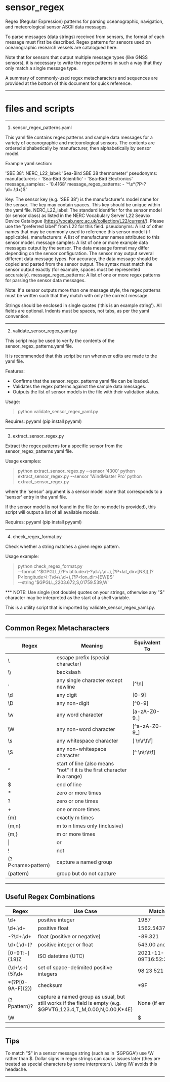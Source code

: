 
# sensor_regex

Regex (Regular Expression) patterns for parsing oceanographic, navigation, and meteorological sensor ASCII data messages.

To parse messages (data strings) received from sensors, the format of each message must first be described. Regex patterns for sensors used on oceanographic research vessels are catalogued here.

Note that for sensors that output multiple message types (like GNSS sensors), it is necessary to write the regex patterns in such a way that they only match a single message type.  

A summary of commonly-used regex metacharacters and sequences are provided at the bottom of this document for quick reference.

-----------------------------------------

# files and scripts

---- ---- ---- ---- ----

1. sensor_regex_patterns.yaml

This yaml file contains regex patterns and sample data messages for a variety of oceanographic and meteorological sensors.
The contents are ordered alphabetically by manufacturer, then alphabetically by sensor model.

Example yaml section:

'SBE 38':
        NERC_L22_label: 'Sea-Bird SBE 38 thermometer'
        pseudonyms:
        manufacturers:
        - 'Sea-Bird Scientific'
        - 'Sea-Bird Electronics'
        message_samples:
        - '0.4168'
        message_regex_patterns:
        - '^\s*(?P<temperature>\-?\d+\.\d+)$'

Key:                         The sensor key (e.g. 'SBE 38') is the manufacturer's model name for the sensor.
                             The key may contain spaces. 
                             This key should be unique within the yaml file.
NERC_L22_label:              The standard identifier for the sensor model (or sensor class) as listed in the NERC Vocabulary Server L22 Seavox Device Catalogue
                             (https://vocab.nerc.ac.uk/collection/L22/current/). 
                             Please use the "preferred label" from L22 for this field.
pseudonyms:                  A list of other names that may be commonly used to reference this sensor model (if applicable).
manufacturers:               A list of manufacturer names attributed to this sensor model.
message samples:             A list of one or more example data messages output by the sensor. 
                             The data message format may differ depending on the sensor configuration. 
                             The sensor may output several different data message types.
                             For accuracy, the data message should be copied and pasted from the sensor output.
                             The syntax must match the sensor output exactly (for example, spaces must be represented accurately).
message_regex_patterns:      A list of one or more regex patterns for parsing the sensor data messages.

                             
Note: If a sensor outputs more than one message style, the regex patterns must be written such that they match with only the correct message.

Strings should be enclosed in single quotes ('this is an example string').
All fields are optional.
Indents must be spaces, not tabs, as per the yaml convention.


---- ---- ---- ---- ----

2. validate_sensor_regex_yaml.py

This script may be used to verify
the contents of the sensor_regex_patterns.yaml file.

It is recommended that this script be run
whenever edits are made to the yaml file.

Features:
- Confirms that the sensor_regex_patterns yaml file can be loaded.
- Validates the regex patterns against the sample data messages.
- Outputs the list of sensor models in the file with their validation status.

Usage:
  > python validate_sensor_regex_yaml.py

Requires:
    pyyaml (pip install pyyaml)


---- ---- ---- ---- ----

3. extract_sensor_regex.py

Extract the regex patterns for a specific sensor
from the sensor_regex_patterns yaml file.

Usage examples:
  > python extract_sensor_regex.py --sensor '4300'
  > python extract_sensor_regex.py --sensor 'WindMaster Pro'
  > python extract_sensor_regex.py

where the 'sensor' argument is a sensor model name that corresponds
to a 'sensor' entry in the yaml file.

If the sensor model is not found in the file (or no model is provided),
this script will output a list of all available models.

Requires:
    pyyaml (pip install pyyaml)

---- ---- ---- ---- ----

4. check_regex_format.py

Check whether a string matches a given regex pattern.

Usage example:
  > python check_regex_format.py \
      --format '^$GPGLL,(?P<latitude>\-?\d+\.\d+),(?P<lat_dir>[NS]),(?P<longitude>\-?\d+\.\d+),(?P<lon_dir>[EW])$' \
      --string '$GPGLL,2203.672,S,01759.539,W'

*** NOTE: Use single (not double) quotes on your strings,
otherwise any "$" character may be interpreted
as the start of a shell variable.

This is a utility script that is imported by validate_sensor_regex_yaml.py.

-----------------------------------------



## Common Regex Metacharacters

Regex  | Meaning                                 | Equivalent To
--- | --- | ---
\	     | escape prefix (special character)	     |
\\\	   | backslash	|
.	     | any single character except newline	   | [^\n]
\d	   | any digit	                             | [0-9]
\D	   | any non-digit	                         | [^0-9]
\w	   | any word character	                     | [a-zA-Z0-9_]
\W	   | any non-word character	                 | [^a-zA-Z0-9_]
\s	   | any whitespace character	               | [ \n\r\t\f]
\S	   | any non-whitespace character	           | [^ \n\r\t\f]
^	     | start of line (also means "not" if it is the first character in a range)	 |
$    	 | end of line	|
\*	   | zero or more times |	
?	     | zero or one times	|
\+	   | one or more times	|
{m}    | exactly m times	|
{m,n}	 | m to n times only (inclusive)	|
{m,}	 | m or more times	|
\|	   | or	|
!	     | not	|
(?P\<name\>pattern)	| capture a named group |	
(pattern)	          | group but do not capture |	

-----------------------------------------

## Useful Regex Combinations

Regex                          | Use Case                                    | Matches
--- | --- | ---
\d+	                           | positive integer	                           | 1987
\d+\.\d+	                     | positive float	                             | 1562.543789234
\-?\d+\.\d+	                   | float (positive or negative)	               | -89.321
\d+(\.\d+)?	                   | positive integer or float	                 | 543.00 and 543
[0-9T:\-]{19}Z	               | ISO datetime (UTC)	                         | 2021-11-09T16:52:23Z
(\d+\s+){5}\d+	               | set of space-delimited positive integers	   | 98 23  521 92 1
\*(?P<checksum>[0-9A-F]{2})	   | checksum	                                   | *9F
(?P<name>pattern)?	           | capture a named group as usual, but still works if the field is empty (e.g. $GPVTG,123.4,T,,M,0.00,N,0.00,K*4E)	 | None (if empty)
\W	                           |                                             | $

-----------------------------------------

## Tips

To match "$" in a sensor message string (such as in '$GPGGA') use \W rather than \$.  Dollar signs in regex strings can cause issues later (they are treated as special characters by some interpreters). Using \W avoids this headache.

-----------------------------------------




